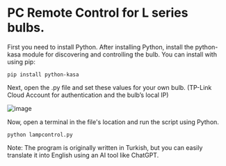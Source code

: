 # PC Remote Control for L series bulbs.

First you need to install Python. 
After installing Python, install the python-kasa module for discovering and controlling the bulb.
You can install with using pip:
```
pip install python-kasa
```

Next, open the .py file and set these values for your own bulb. (TP-Link Cloud Account for authentication and the bulb’s local IP)

![image](https://github.com/user-attachments/assets/83799c75-4559-4d02-b472-40853caccb39)

Now, open a terminal in the file's location and run the script using Python.
```
python lampcontrol.py
```

Note: The program is originally written in Turkish, but you can easily translate it into English using an AI tool like ChatGPT.
